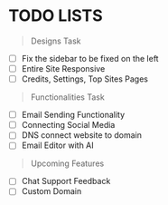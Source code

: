 # TODO LISTS

> Designs Task

- [ ] Fix the sidebar to be fixed on the left
- [ ] Entire Site Responsive
- [ ] Credits, Settings, Top Sites Pages

> Functionalities Task

- [ ] Email Sending Functionality
- [ ] Connecting Social Media
- [ ] DNS connect website to domain
- [ ] Email Editor with AI

> Upcoming Features

- [ ] Chat Support Feedback
- [ ] Custom Domain
